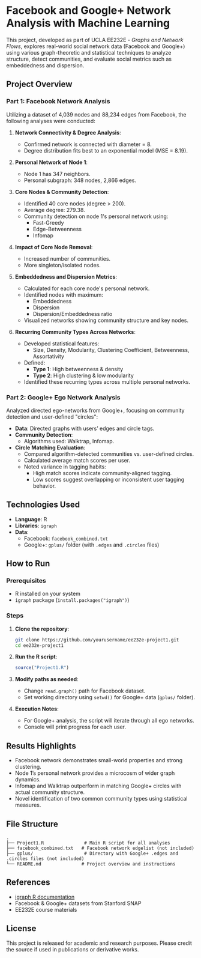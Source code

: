 # Facebook and Google+ Network Analysis with Machine Learning

This project, developed as part of UCLA EE232E - *Graphs and Network Flows*, explores real-world social network data (Facebook and Google+) using various graph-theoretic and statistical techniques to analyze structure, detect communities, and evaluate social metrics such as embeddedness and dispersion.


## Project Overview

### Part 1: Facebook Network Analysis

Utilizing a dataset of 4,039 nodes and 88,234 edges from Facebook, the following analyses were conducted:

1. **Network Connectivity & Degree Analysis**:
   - Confirmed network is connected with diameter = 8.
   - Degree distribution fits best to an exponential model (MSE = 8.19).

2. **Personal Network of Node 1**:
   - Node 1 has 347 neighbors.
   - Personal subgraph: 348 nodes, 2,866 edges.

3. **Core Nodes & Community Detection**:
   - Identified 40 core nodes (degree > 200).
   - Average degree: 279.38.
   - Community detection on node 1's personal network using:
     - Fast-Greedy
     - Edge-Betweenness
     - Infomap

4. **Impact of Core Node Removal**:
   - Increased number of communities.
   - More singleton/isolated nodes.

5. **Embeddedness and Dispersion Metrics**:
   - Calculated for each core node's personal network.
   - Identified nodes with maximum:
     - Embeddedness
     - Dispersion
     - Dispersion/Embeddedness ratio
   - Visualized networks showing community structure and key nodes.

6. **Recurring Community Types Across Networks**:
   - Developed statistical features:
     - Size, Density, Modularity, Clustering Coefficient, Betweenness, Assortativity
   - Defined:
     - **Type 1**: High betweenness & density
     - **Type 2**: High clustering & low modularity
   - Identified these recurring types across multiple personal networks.


### Part 2: Google+ Ego Network Analysis

Analyzed directed ego-networks from Google+, focusing on community detection and user-defined "circles":

- **Data**: Directed graphs with users’ edges and circle tags.
- **Community Detection**:
  - Algorithms used: Walktrap, Infomap.
- **Circle Matching Evaluation**:
  - Compared algorithm-detected communities vs. user-defined circles.
  - Calculated average match scores per user.
  - Noted variance in tagging habits:
    - High match scores indicate community-aligned tagging.
    - Low scores suggest overlapping or inconsistent user tagging behavior.


## Technologies Used

- **Language**: R
- **Libraries**: `igraph`
- **Data**:
  - Facebook: `facebook_combined.txt`
  - Google+: `gplus/` folder (with `.edges` and `.circles` files)


## How to Run

### Prerequisites

- R installed on your system
- `igraph` package (`install.packages("igraph")`)

### Steps

1. **Clone the repository**:
   ```bash
   git clone https://github.com/yourusername/ee232e-project1.git
   cd ee232e-project1
   ```

2. **Run the R script**:
   ```r
   source("Project1.R")
   ```

3. **Modify paths as needed**:
   - Change `read.graph()` path for Facebook dataset.
   - Set working directory using `setwd()` for Google+ data (`gplus/` folder).

4. **Execution Notes**:
   - For Google+ analysis, the script will iterate through all ego networks.
   - Console will print progress for each user.


## Results Highlights

- Facebook network demonstrates small-world properties and strong clustering.
- Node 1’s personal network provides a microcosm of wider graph dynamics.
- Infomap and Walktrap outperform in matching Google+ circles with actual community structure.
- Novel identification of two common community types using statistical measures.


## File Structure

```
.
├── Project1.R               # Main R script for all analyses
├── facebook_combined.txt   # Facebook network edgelist (not included)
├── gplus/                   # Directory with Google+ .edges and .circles files (not included)
└── README.md               # Project overview and instructions
```


## References

- [igraph R documentation](https://igraph.org/r/)
- Facebook & Google+ datasets from Stanford SNAP
- EE232E course materials

## License
This project is released for academic and research purposes. Please credit the source if used in publications or derivative works.
